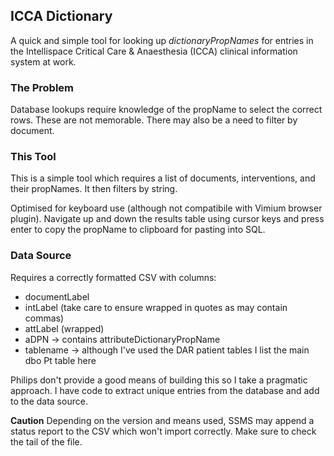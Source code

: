 ## ICCA Dictionary

A quick and simple tool for looking up *dictionaryPropNames* for entries in the Intellispace 
Critical Care & Anaesthesia (ICCA) clinical information system at work.


### The Problem

Database lookups require knowledge of the propName to select the correct rows. These are not
memorable. There may also be a need to filter by document.


### This Tool

This is a simple tool which requires a list of documents, interventions, and their propNames. 
It then filters by string.

Optimised for keyboard use (although not compatibile with Vimium browser plugin). Navigate up
and down the results table using cursor keys and press enter to copy the propName to clipboard 
for pasting into SQL.


### Data Source

Requires a correctly formatted CSV with columns:
 - documentLabel
 - intLabel (take care to ensure wrapped in quotes as may contain commas)
 - attLabel (wrapped)
 - aDPN -> contains attributeDictionaryPropName
 - tablename -> although I've used the DAR patient tables I list the main dbo Pt table here

Philips don't provide a good means of building this so I take a pragmatic approach. I have code to 
extract unique entries from the database and add to the data source.

**Caution** Depending on the version and means used, SSMS may append a status report to the CSV which
won't import correctly. Make sure to check the tail of the file.
